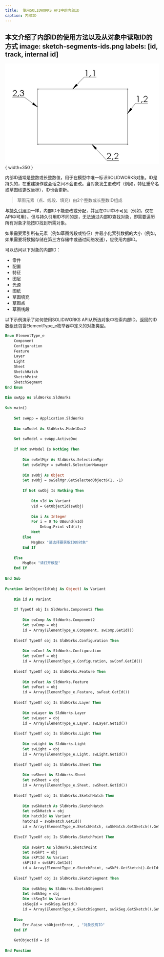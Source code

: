 ```yaml
---
title:  使用SOLIDWORKS API中的内部ID
caption: 内部ID
---
```

 本文介绍了内部ID的使用方法以及从对象中读取ID的方式
image: sketch-segments-ids.png
labels: [id, track, internal id]
---
![分配给草图线的内部ID](sketch-segments-ids.png){ width=350 }

内部ID通常是整数或长整数值，用于在模型中唯一标识SOLIDWORKS对象。ID是持久的，在重建操作或会话之间不会更改。当对象发生更改时（例如，特征重命名或草图线更改坐标），ID也会更新。

> 草图元素（点、线段、填充）由2个整数或长整数ID组成

与[持久引用ID](/docs/codestack/solidworks-api/document/tracking-objects/persist-references)一样，内部ID不能更改或分配，并且在GUI中不可见（例如，仅在API中可用）。但与持久引用ID不同的是，无法通过内部ID查找对象，即需要遍历所有对象才能按ID找到所需对象。

如果需要索引所有元素（例如草图线段或特征）并最小化索引数据的大小（例如，如果需要将数据存储在第三方存储中或通过网络发送），应使用内部ID。

可以访问以下对象的内部ID：

* 零件
* 配置
* 特征
* 图层
* 光源
* 图纸
* 草图填充
* 草图点
* 草图线段

以下示例演示了如何使用SOLIDWORKS API从所选对象中检索内部ID。返回的ID数组还包含ElementType_e枚举器中定义的对象类型。

~~~ vb
Enum ElementType_e
    Component
    Configuration
    Feature
    Layer
    Light
    Sheet
    SketchHatch
    SketchPoint
    SketchSegment
End Enum

Dim swApp As SldWorks.SldWorks

Sub main()

    Set swApp = Application.SldWorks
    
    Dim swModel As SldWorks.ModelDoc2

    Set swModel = swApp.ActiveDoc
    
    If Not swModel Is Nothing Then
        
        Dim swSelMgr As SldWorks.SelectionMgr
        Set swSelMgr = swModel.SelectionManager
        
        Dim swObj As Object
        Set swObj = swSelMgr.GetSelectedObject6(1, -1)
        
        If Not swObj Is Nothing Then        
        
            Dim vId As Variant
            vId = GetObjectId(swObj)
        
            Dim i As Integer
            For i = 0 To UBound(vId)
                Debug.Print vId(i);
            Next
        Else
            MsgBox "请选择要获取ID的对象"
        End If
        
    Else
        MsgBox "请打开模型"
    End If
        
End Sub

Function GetObjectId(obj As Object) As Variant
    
    Dim id As Variant
    
    If TypeOf obj Is SldWorks.Component2 Then
        
        Dim swComp As SldWorks.Component2
        Set swComp = obj
        id = Array(ElementType_e.Component, swComp.GetId())
        
    ElseIf TypeOf obj Is SldWorks.Configuration Then
        
        Dim swConf As SldWorks.Configuration
        Set swConf = obj
        id = Array(ElementType_e.Configuration, swConf.GetId())
        
    ElseIf TypeOf obj Is SldWorks.Feature Then
        
        Dim swFeat As SldWorks.Feature
        Set swFeat = obj
        id = Array(ElementType_e.Feature, swFeat.GetId())
        
    ElseIf TypeOf obj Is SldWorks.Layer Then
        
        Dim swLayer As SldWorks.Layer
        Set swLayer = obj
        id = Array(ElementType_e.Layer, swLayer.GetId())
        
    ElseIf TypeOf obj Is SldWorks.Light Then
        
        Dim swLight As SldWorks.Light
        Set swLight = obj
        id = Array(ElementType_e.Light, swLight.GetId())
        
    ElseIf TypeOf obj Is SldWorks.Sheet Then
        
        Dim swSheet As SldWorks.Sheet
        Set swSheet = obj
        id = Array(ElementType_e.Sheet, swSheet.GetId())
        
    ElseIf TypeOf obj Is SldWorks.SketchHatch Then
        
        Dim swSkHatch As SldWorks.SketchHatch
        Set swSkHatch = obj
        Dim hatchId As Variant
        hatchId = swSkHatch.GetId()
        id = Array(ElementType_e.SketchHatch, swSkHatch.GetSketch().GetId(), hatchId(0), hatchId(1))
        
    ElseIf TypeOf obj Is SldWorks.SketchPoint Then
        
        Dim swSkPt As SldWorks.SketchPoint
        Set swSkPt = obj
        Dim skPtId As Variant
        skPtId = swSkPt.GetId()
        id = Array(ElementType_e.SketchPoint, swSkPt.GetSketch().GetId(), skPtId(0), skPtId(1))
        
    ElseIf TypeOf obj Is SldWorks.SketchSegment Then
        
        Dim swSkSeg As SldWorks.SketchSegment
        Set swSkSeg = obj
        Dim skSegId As Variant
        skSegId = swSkSeg.GetId()
        id = Array(ElementType_e.SketchSegment, swSkSeg.GetSketch().GetId(), skSegId(0), skSegId(1))
        
    Else
        Err.Raise vbObjectError, , "对象没有ID"
    End If
    
    GetObjectId = id
    
End Function
~~~